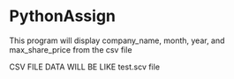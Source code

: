 PythonAssign
============

This program will display company_name, month, year, and max_share_price from the csv file

CSV FILE DATA WILL BE LIKE test.scv file

